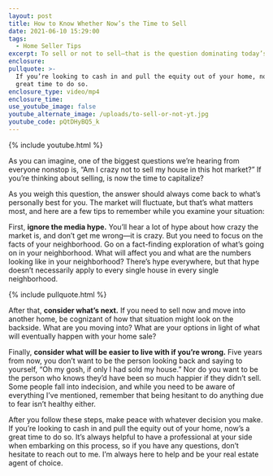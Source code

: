 ```yaml
---
layout: post
title: How to Know Whether Now’s the Time to Sell
date: 2021-06-10 15:29:00
tags:
  - Home Seller Tips
excerpt: To sell or not to sell—that is the question dominating today’s market.
enclosure:
pullquote: >-
  If you’re looking to cash in and pull the equity out of your home, now’s a
  great time to do so.
enclosure_type: video/mp4
enclosure_time:
use_youtube_image: false
youtube_alternate_image: /uploads/to-sell-or-not-yt.jpg
youtube_code: pQtDHyBQ5_k
---
```

{% include youtube.html %}

As you can imagine, one of the biggest questions we’re hearing from everyone nonstop is, “Am I crazy not to sell my house in this hot market?” If you’re thinking about selling, is now the time to capitalize?

As you weigh this question, the answer should always come back to what’s personally best for you. The market will fluctuate, but that’s what matters most, and here are a few tips to remember while you examine your situation:

First, **ignore the media hype.** You’ll hear a lot of hype about how crazy the market is, and don’t get me wrong—it is crazy. But you need to focus on the facts of your neighborhood. Go on a fact-finding exploration of what’s going on in your neighborhood. What will affect you and what are the numbers looking like in your neighborhood? There’s hype everywhere, but that hype doesn’t necessarily apply to every single house in every single neighborhood.&nbsp;

{% include pullquote.html %}

After that, **consider what’s next.** If you need to sell now and move into another home, be cognizant of how that situation might look on the backside. What are you moving into? What are your options in light of what will eventually happen with your home sale?

Finally, **consider what will be easier to live with if you’re wrong.** Five years from now, you don’t want to be the person looking back and saying to yourself, “Oh my gosh, if only I had sold my house.” Nor do you want to be the person who knows they’d have been so much happier if they didn’t sell. Some people fall into indecision, and while you need to be aware of everything I’ve mentioned, remember that being hesitant to do anything due to fear isn’t healthy either.&nbsp;

After you follow these steps, make peace with whatever decision you make. If you’re looking to cash in and pull the equity out of your home, now’s a great time to do so. It’s always helpful to have a professional at your side when embarking on this process, so if you have any questions, don’t hesitate to reach out to me. I’m always here to help and be your real estate agent of choice.

